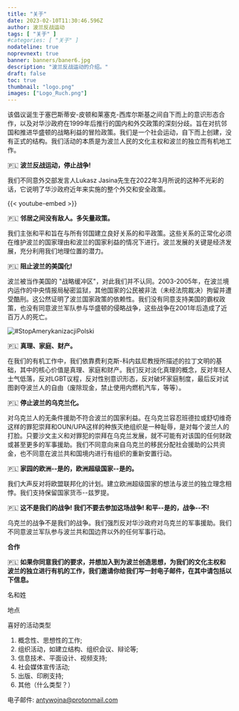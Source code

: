 ```yaml
---
title: "关于"
date: 2023-02-10T11:30:46.596Z
author: 波兰反战运动
tags: [ "关于" ]
#categories: [ "关于" ]
nodateline: true
noprevnext: true
banner: banners/baner6.jpg
description: "波兰反战运动的介绍。"
draft: false
toc: true
thumbnail: "logo.png"
images: ["Logo_Ruch.png"]
---
```


该倡议诞生于塞巴斯蒂安-皮顿和莱塞克-西库尔斯基之间自下而上的意识形态合作，以及对华沙政府在1999年后推行的国内和外交政策的深刻分歧。旨在对抗邻国和推进华盛顿的战略利益的冒险政策。我们是一个社会运动，自下而上创建，没有正式的结构。我们活动的本质是为波兰人民的文化主权和波兰的独立而有机地工作。


🇵🇱 **波兰反战运动，停止战争!**


我们不同意外交部发言人Lukasz Jasina先生在2022年3月所说的这种不光彩的话，它说明了华沙政府近年来实施的整个外交和安全政策。


{{< youtube-embed >}}


🇵🇱 **邻居之间没有敌人。多矢量政策。**

我们主张和平和旨在与所有邻国建立良好关系的和平政策。这些关系的正常化必须在维护波兰的国家理由和波兰的国家利益的情况下进行。波兰发展的关键是经济发展，充分利用我们地理位置的潜力。


🇵🇱 **阻止波兰的美国化!**


波兰被当作美国的 "战略缓冲区"，对此我们并不认同。2003-2005年，在波兰境内运作的中央情报局秘密监狱，其他国家的公民被非法（未经法院裁决）拘留并遭受酷刑。这公然证明了波兰国家政策的依赖性。我们没有同意支持美国的霸权政策，也没有同意波兰军队参与华盛顿的侵略战争，这些战争在2001年后造成了近百万人的死亡。


![#StopAmerykanizacjiPolski](/SAP-1.jpeg)


🇵🇱 **真理、家庭、财产。**


在我们的有机工作中，我们依靠费利克斯-科内兹尼教授所描述的拉丁文明的基础，其中的核心价值是真理、家庭和财产。我们反对淡化真理的概念，反对年轻人士气低落，反对LGBT议程，反对性别意识形态，反对破坏家庭制度，最后反对试图剥夺波兰人的自由（废除现金，禁止使用内燃机汽车，等等）。


🇵🇱 **停止波兰的乌克兰化。**


对乌克兰人的无条件援助不符合波兰的国家利益。在乌克兰容忍班德拉或舒切维奇这样的罪犯崇拜和OUN/UPA这样的种族灭绝组织是一种耻辱，是对每个波兰人的打脸。只要沙文主义和对罪犯的崇拜在乌克兰发展，就不可能有对该国的任何财政或甚至更多的军事援助。我们不同意向来自乌克兰的移民分配社会援助的公共资金，也不同意在波兰共和国境内进行有组织的重新安置行动。


🇵🇱 **家园的欧洲--是的，欧洲超级国家--是的。**


我们大声反对将欧盟联邦化的计划。建立欧洲超级国家的想法与波兰的独立理念相悖。我们支持保留国家货币--兹罗提。


🇵🇱 **这不是我们的战争! 我们不要去参加这场战争! 和平--是的，战争--不!**


乌克兰的战争不是我们的战争。我们强烈反对华沙政府对乌克兰的军事援助。我们不同意波兰军队参与波兰共和国边界以外的任何军事行动。


**合作**

🇵🇱 **如果你同意我们的要求，并想加入到为波兰创造思想，为我们的文化主权和波兰的独立进行有机的工作，我们邀请你给我们写一封电子邮件，在其中请包括以下信息。**

名和姓


地点


喜好的活动类型
1. 概念性、思想性的工作;
2. 组织活动，如建立结构、组织会议、辩论等;
3. 信息技术、平面设计、视频支持;
4. 社会媒体宣传活动;
5. 出版、印刷支持;
6. 其他（什么类型？）

电子邮件: antywojna@protonmail.com
